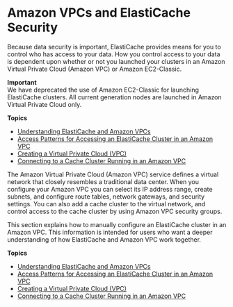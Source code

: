 # Amazon VPCs and ElastiCache Security<a name="VPCs"></a>

Because data security is important, ElastiCache provides means for you to control who has access to your data\. How you control access to your data is dependent upon whether or not you launched your clusters in an Amazon Virtual Private Cloud \(Amazon VPC\) or Amazon EC2\-Classic\.

**Important**  
We have deprecated the use of Amazon EC2\-Classic for launching ElastiCache clusters\. All current generation nodes are launched in Amazon Virtual Private Cloud only\.

**Topics**
+ [Understanding ElastiCache and Amazon VPCs](VPCs.EC.md)
+ [Access Patterns for Accessing an ElastiCache Cluster in an Amazon VPC](elasticache-vpc-accessing.md)
+ [Creating a Virtual Private Cloud \(VPC\)](VPCs.CreatingVPC.md)
+ [Connecting to a Cache Cluster Running in an Amazon VPC](VPCs.Connecting.md)

The Amazon Virtual Private Cloud \(Amazon VPC\) service defines a virtual network that closely resembles a traditional data center\. When you configure your Amazon VPC you can select its IP address range, create subnets, and configure route tables, network gateways, and security settings\. You can also add a cache cluster to the virtual network, and control access to the cache cluster by using Amazon VPC security groups\. 

This section explains how to manually configure an ElastiCache cluster in an Amazon VPC\. This information is intended for users who want a deeper understanding of how ElastiCache and Amazon VPC work together\.

**Topics**
+ [Understanding ElastiCache and Amazon VPCs](VPCs.EC.md)
+ [Access Patterns for Accessing an ElastiCache Cluster in an Amazon VPC](elasticache-vpc-accessing.md)
+ [Creating a Virtual Private Cloud \(VPC\)](VPCs.CreatingVPC.md)
+ [Connecting to a Cache Cluster Running in an Amazon VPC](VPCs.Connecting.md)